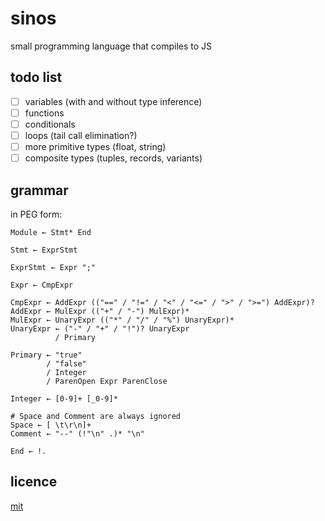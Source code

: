# sinos

small programming language that compiles to JS

## todo list

- [ ] variables (with and without type inference)
- [ ] functions
- [ ] conditionals
- [ ] loops (tail call elimination?)
- [ ] more primitive types (float, string)
- [ ] composite types (tuples, records, variants)

## grammar

in PEG form:

```text
Module ← Stmt* End

Stmt ← ExprStmt

ExprStmt ← Expr ";"

Expr ← CmpExpr

CmpExpr ← AddExpr (("==" / "!=" / "<" / "<=" / ">" / ">=") AddExpr)?
AddExpr ← MulExpr (("+" / "-") MulExpr)*
MulExpr ← UnaryExpr (("*" / "/" / "%") UnaryExpr)*
UnaryExpr ← ("-" / "+" / "!")? UnaryExpr
          / Primary

Primary ← "true"
        / "false"
        / Integer
        / ParenOpen Expr ParenClose

Integer ← [0-9]+ [_0-9]*

# Space and Comment are always ignored
Space ← [ \t\r\n]+
Comment ← "--" (!"\n" .)* "\n" 

End ← !.
```

## licence

[mit](LICENSE.txt)
